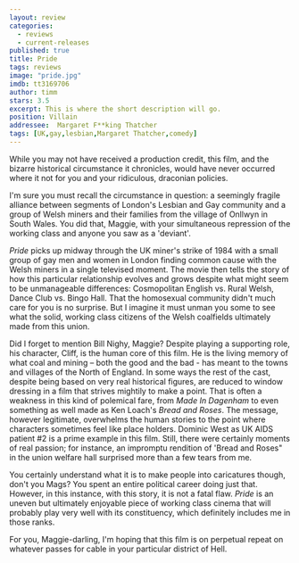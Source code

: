 ```yaml
---
layout: review
categories: 
  - reviews
  - current-releases
published: true
title: Pride
tags: reviews
image: "pride.jpg"
imdb: tt3169706
author: timm
stars: 3.5
excerpt: This is where the short description will go.
position: Villain
addressee:  Margaret F**king Thatcher
tags: [UK,gay,lesbian,Margaret Thatcher,comedy]
---
```


While you may not have received a production credit, this film, and the bizarre historical circumstance it chronicles, would have never occurred where it not for you and your ridiculous, draconian policies.

I'm sure you must recall the circumstance in question: a seemingly fragile alliance between segments of London's Lesbian and Gay community and a group of Welsh miners and their families from the village of Onllwyn in South Wales. You did that, Maggie, with your simultaneous repression of the working class and anyone you saw as a 'deviant'.

_Pride_ picks up midway through the UK miner's strike of 1984 with a small group of gay men and women in London finding common cause with the Welsh miners in a single televised moment. The movie then tells the story of how this particular relationship evolves and grows despite what might seem to be unmanageable differences: Cosmopolitan English vs. Rural Welsh, Dance Club vs. Bingo Hall. That the homosexual community didn't much care for you is no surprise. But I imagine it must unman you some to see what the solid, working class citizens of the Welsh coalfields ultimately made from this union.

Did I forget to mention Bill Nighy, Maggie? Despite playing a supporting role, his character, Cliff, is the human core of this film. He is the living memory of what coal and mining – both the good and the bad - has meant to the towns and villages of the North of England. In some ways the rest of the cast, despite being based on very real historical figures, are reduced to window dressing in a film that strives mightily to make a point. That is often a weakness in this kind of polemical fare, from _Made In Dagenham_ to even something as well made as Ken Loach's _Bread and Roses_. The message, however legitimate, overwhelms the human stories to the point where characters sometimes feel like place holders. Dominic West as UK AIDS patient #2 is a prime example in this film. Still, there were certainly moments of real passion; for instance, an impromptu rendition of 'Bread and Roses" in the union welfare hall surprised more than a few tears from me.

You certainly understand what it is to make people into caricatures though, don't you Mags? You spent an entire political career doing just that. However, in this instance, with this story, it is not a fatal flaw. _Pride_ is an uneven but ultimately enjoyable piece of working class cinema that will probably play very well with its constituency, which definitely includes me in those ranks.

For you, Maggie-darling, I'm hoping that this film is on perpetual repeat on whatever passes for cable in your particular district of Hell.